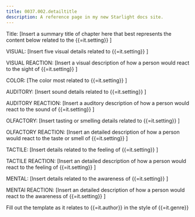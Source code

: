 ```yaml
---
title: 0037.002.detailtitle
description: A reference page in my new Starlight docs site.
---
```

Title: [Insert a summary title of chapter here that best represents the content below related to the {{=it.setting}} ]

VISUAL: [Insert five visual details related to {{=it.setting}} ]

VISUAL REACTION: [Insert a visual description of how a person would react to the sight of {{=it.setting}} ]

COLOR: [The color most related to {{=it.setting}} ]

AUDITORY: [Insert sound details related to {{=it.setting}} ]

AUDITORY REACTION: [Insert a auditory description of how a person would react to the sound of {{=it.setting}} ]

OLFACTORY: [Insert tasting or smelling details related to {{=it.setting}} ]

OLFACTORY REACTION: [Insert an detailed description of how a person would react to the taste or smell of {{=it.setting}} ]

TACTILE: [Insert details related to the feeling of {{=it.setting}} ]

TACTILE REACTION: [Insert an detailed description of how a person would react to the feeling of {{=it.setting}} ]

MENTAL: [Insert details related to the awareness of {{=it.setting}} ]

MENTAl REACTION: [Insert an detailed description of how a person would react to the awareness of {{=it.setting}} ]

Fill out the template as it relates to {{=it.author}} in the style of  {{=it.genre}}

